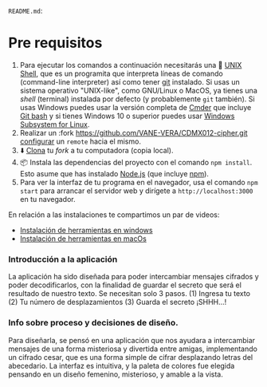 

`README.md`:
  

# Pre requisitos

1. Para ejecutar los comandos a continuación necesitarás una :shell:
   [UNIX Shell](https://curriculum.laboratoria.la/es/topics/shell),
   que es un programita que interpreta líneas de comando (command-line
   interpreter) así como tener [git](https://curriculum.laboratoria.la/es/topics/scm/01-git)
   instalado. Si usas un sistema operativo "UNIX-like", como GNU/Linux o MacOS,
   ya tienes una _shell_ (terminal) instalada por defecto (y probablemente `git`
   también). Si usas Windows puedes usar la versión completa de [Cmder](https://cmder.net/)
   que incluye [Git bash](https://git-scm.com/download/win) y si tienes Windows
   10 o superior puedes usar [Windows Subsystem for Linux](https://docs.microsoft.com/en-us/windows/wsl/install-win10).
2. Realizar un :fork
   https://github.com/VANE-VERA/CDMX012-cipher.git
   [configurar](https://gist.github.com/BCasal/026e4c7f5c71418485c1) un `remote`
   hacia el mismo.
3. :arrow_down: [Clona](https://help.github.com/articles/cloning-a-repository/)
   tu *fork* a tu computadora (copia local).
4. 📦 Instala las dependencias del proyecto con el comando `npm install`. Esto
   asume que has instalado [Node.js](https://nodejs.org/) (que incluye [npm](https://docs.npmjs.com/)).
5. Para ver la interfaz de tu programa en el navegador, usa el comando
   `npm start` para arrancar el servidor web y dirígete a
   `http://localhost:3000` en tu navegador.

En relación a las instalaciones te compartimos un par de videos:  
* [Instalación de herramientas en windows](https://youtu.be/wGQjTcVIoiE)  
* [Instalación de herramientas en macOs](https://youtu.be/57O77XxVtDE)



### Introducción a la aplicación

La aplicación ha sido diseñada para poder intercambiar mensajes cifrados y poder decodificarlos, con la finalidad de guardar el secreto que será el resultado de nuestro texto. Se necesitan solo 3 pasos.
(1) Ingresa tu texto
(2) Tu número de desplazamientos
(3) Guarda el secreto ¡SHHH...!


### Info sobre proceso y decisiones de diseño.

Para diseñarla, se pensó en una aplicación que nos ayudara a intercambiar mensajes de una forma misteriosa y divertida entre amigas, implementando un cifrado cesar, que es una forma simple de cifrar desplazando letras del abecedario.
La interfaz es intuitiva, y la paleta de colores fue elegida pensando en un diseño femenino, misterioso, y amable a la vista.

